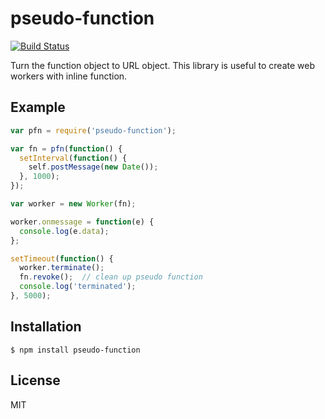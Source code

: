 
# pseudo-function

[![Build Status](https://travis-ci.org/nulltask/pseudo-function.svg)](https://travis-ci.org/nulltask/pseudo-function)

Turn the function object to URL object. This library is useful to create web workers with inline function.

## Example

```js
var pfn = require('pseudo-function');

var fn = pfn(function() {
  setInterval(function() {
    self.postMessage(new Date());
  }, 1000);
});

var worker = new Worker(fn);

worker.onmessage = function(e) {
  console.log(e.data);
};

setTimeout(function() {
  worker.terminate();
  fn.revoke();  // clean up pseudo function
  console.log('terminated');
}, 5000);
```

## Installation

    $ npm install pseudo-function

## License

MIT
